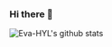 ### Hi there 👋

![Eva-HYL's github stats](https://github-readme-stats.vercel.app/api?username=Eva-HYL&theme=merko&show_icons=true)

<!-- Thanks for https://github.com/anuraghazra/github-readme-stats -->


<!--
**Eva-HYL/Eva-HYL** is a ✨ _special_ ✨ repository because its `README.md` (this file) appears on your GitHub profile.

Here are some ideas to get you started:

- 🔭 I’m currently working on ...
- 🌱 I’m currently learning ...
- 👯 I’m looking to collaborate on ...
- 🤔 I’m looking for help with ...
- 💬 Ask me about ...
- 📫 How to reach me: ...
- 😄 Pronouns: ...
- ⚡ Fun fact: ...
-->

